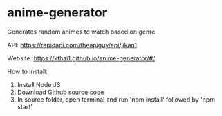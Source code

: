 # anime-generator
 Generates random animes to watch based on genre
 
 API: https://rapidapi.com/theapiguy/api/jikan1

 Website: https://kthai1.github.io/anime-generator/#/
 
 How to install:
 1) Install Node JS
 2) Download Github source code
 3) In source folder, open terminal and run 'npm install' followed by 'npm start'

